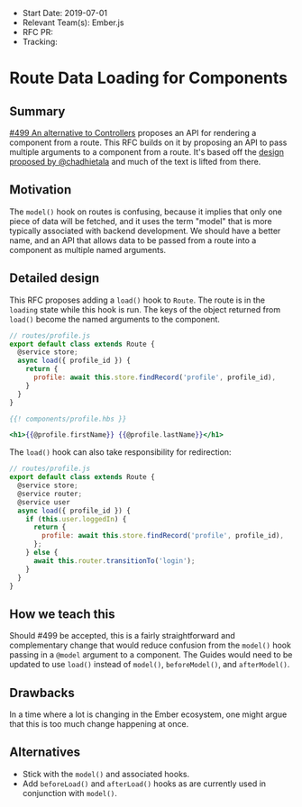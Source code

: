 - Start Date: 2019-07-01
- Relevant Team(s): Ember.js
- RFC PR: 
- Tracking: 

# Route Data Loading for Components

## Summary

[#499 An alternative to Controllers](https://github.com/emberjs/rfcs/pull/499) proposes an API for rendering a component from a route. This RFC builds on it by proposing an API to pass multiple arguments to a component from a route. It's based off the [design proposed by @chadhietala](https://gist.github.com/chadhietala/50b977a7d3476069892d351c65af418c) and much of the text is lifted from there.

## Motivation

The `model()` hook on routes is confusing, because it implies that only one piece of data will be fetched, and it uses the term "model" that is more typically associated with backend development. We should have a better name, and an API that allows data to be passed from a route into a component as multiple named arguments.

## Detailed design

This RFC proposes adding a `load()` hook to `Route`. The route is in the `loading` state while this hook is run. The keys of the object returned from `load()` become the named arguments to the component.

```js
// routes/profile.js
export default class extends Route {
  @service store;
  async load({ profile_id }) {
    return {
      profile: await this.store.findRecord('profile', profile_id),
    }
  }
}
```

```hbs
{{! components/profile.hbs }}

<h1>{{@profile.firstName}} {{@profile.lastName}}</h1>
```

The `load()` hook can also take responsibility for redirection:

```js
// routes/profile.js
export default class extends Route {
  @service store;
  @service router;
  @service user
  async load({ profile_id }) {
    if (this.user.loggedIn) {
      return {
        profile: await this.store.findRecord('profile', profile_id),
      };
    } else {
      await this.router.transitionTo('login');
    }
  }
}
```

## How we teach this

Should #499 be accepted, this is a fairly straightforward and complementary change that would reduce confusion from the `model()` hook passing in a `@model` argument to a component. The Guides would need to be updated to use `load()` instead of `model()`, `beforeModel()`, and `afterModel()`.

## Drawbacks

In a time where a lot is changing in the Ember ecosystem, one might argue that this is too much change happening at once.

## Alternatives

* Stick with the `model()` and associated hooks.
* Add `beforeLoad()` and `afterLoad()` hooks as are currently used in conjunction with `model()`.
